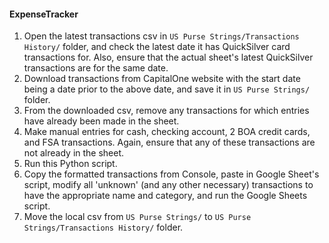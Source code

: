 #### ExpenseTracker

1. Open the latest transactions csv in `US Purse Strings/Transactions History/` folder, and check the latest date it has QuickSilver card transactions for. Also, ensure that the actual sheet's latest QuickSilver transactions are for the same date. <br>
2. Download transactions from CapitalOne website with the start date being a date prior to the above date, and save it in `US Purse Strings/` folder. <br>
3. From the downloaded csv, remove any transactions for which entries have already been made in the sheet. <br>
4. Make manual entries for cash, checking account, 2 BOA credit cards, and FSA transactions. Again, ensure that any of these transactions are not already in the sheet. <br>
5. Run this Python script. <br>
6. Copy the formatted transactions from Console, paste in Google Sheet's script, modify all 'unknown' (and any other necessary) transactions to have the appropriate name and category, and run the Google Sheets script. <br> 
7. Move the local csv from `US Purse Strings/` to `US Purse Strings/Transactions History/` folder. <br>